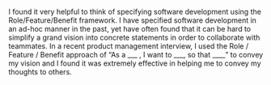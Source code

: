 I found it very helpful to think of specifying software development using the Role/Feature/Benefit framework.  I have specified software development in an ad-hoc manner in the past, yet have often found that it can be hard to simplify a grand vision into concrete statements in order to collaborate with teammates.  In a recent product management interview, I used the Role / Feature / Benefit approach of “As a ___ , I want to ___, so that ____” to convey my vision and I found it was extremely effective in helping me to convey my thoughts to others. 
